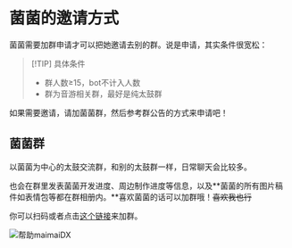 # 菌菌的邀请方式
菌菌需要加群申请才可以把她邀请去别的群。说是申请，其实条件很宽松：

> [!TIP] 具体条件
> - 群人数≥15，bot不计入人数
> - 群为音游相关群，最好是纯太鼓群

如果需要邀请，请加菌菌群，然后参考群公告的方式来申请吧！

## 菌菌群
以菌菌为中心的太鼓交流群，和别的太鼓群一样，日常聊天会比较多。

也会在群里发表菌菌开发进度、周边制作进度等信息，以及**菌菌的所有图片稿件如表情包等都在群相册内。**喜欢菌菌的话可以加群哦！~~喜欢我也行~~

你可以扫码或者点击[这个链接](http://qm.qq.com/cgi-bin/qm/qr?_wv=1027&k=tB6By6_4LsajTwtc-KcFwVUfFIzjspFM&authKey=Zk8hxRu3%2F39HkkYhhGhyt8yQla5b7Ib2EThCtM0BAuwGVORFA%2F%2BUnzgAb67nvOQP&noverify=0&group_code=873977020)来加群。

![帮助maimaiDX](/菌菌群.jpg)